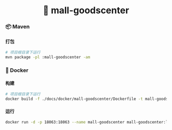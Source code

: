 <h1 align="center">🏪 mall-goodscenter</h1>

### 📦 Maven

#### 打包

```bash
# 项目根目录下运行
mvn package -pl :mall-goodscenter -am
```

### 🐳 Docker

#### 构建

```bash
# 项目根目录下运行
docker build -f ./docs/docker/mall-goodscenter/Dockerfile -t mall-goodscenter:latest .
```

#### 运行

```bash
docker run -d -p 18063:18063 --name mall-goodscenter mall-goodscenter:latest
```
